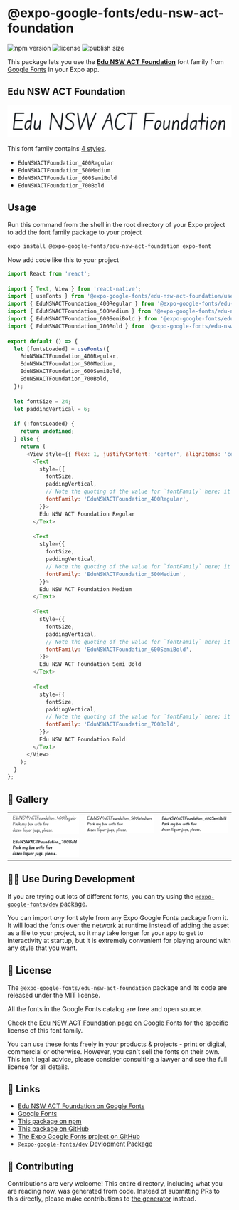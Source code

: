 # @expo-google-fonts/edu-nsw-act-foundation

![npm version](https://flat.badgen.net/npm/v/@expo-google-fonts/edu-nsw-act-foundation)
![license](https://flat.badgen.net/github/license/expo/google-fonts)
![publish size](https://flat.badgen.net/packagephobia/install/@expo-google-fonts/edu-nsw-act-foundation)

This package lets you use the [**Edu NSW ACT Foundation**](https://fonts.google.com/specimen/Edu+NSW+ACT+Foundation) font family from [Google Fonts](https://fonts.google.com/) in your Expo app.

## Edu NSW ACT Foundation

![Edu NSW ACT Foundation](./font-family.png)

This font family contains [4 styles](#-gallery).

- `EduNSWACTFoundation_400Regular`
- `EduNSWACTFoundation_500Medium`
- `EduNSWACTFoundation_600SemiBold`
- `EduNSWACTFoundation_700Bold`

## Usage

Run this command from the shell in the root directory of your Expo project to add the font family package to your project
```sh
expo install @expo-google-fonts/edu-nsw-act-foundation expo-font
```

Now add code like this to your project
```js
import React from 'react';

import { Text, View } from 'react-native';
import { useFonts } from '@expo-google-fonts/edu-nsw-act-foundation/useFonts';
import { EduNSWACTFoundation_400Regular } from '@expo-google-fonts/edu-nsw-act-foundation/400Regular';
import { EduNSWACTFoundation_500Medium } from '@expo-google-fonts/edu-nsw-act-foundation/500Medium';
import { EduNSWACTFoundation_600SemiBold } from '@expo-google-fonts/edu-nsw-act-foundation/600SemiBold';
import { EduNSWACTFoundation_700Bold } from '@expo-google-fonts/edu-nsw-act-foundation/700Bold';

export default () => {
  let [fontsLoaded] = useFonts({
    EduNSWACTFoundation_400Regular,
    EduNSWACTFoundation_500Medium,
    EduNSWACTFoundation_600SemiBold,
    EduNSWACTFoundation_700Bold,
  });

  let fontSize = 24;
  let paddingVertical = 6;

  if (!fontsLoaded) {
    return undefined;
  } else {
    return (
      <View style={{ flex: 1, justifyContent: 'center', alignItems: 'center' }}>
        <Text
          style={{
            fontSize,
            paddingVertical,
            // Note the quoting of the value for `fontFamily` here; it expects a string!
            fontFamily: 'EduNSWACTFoundation_400Regular',
          }}>
          Edu NSW ACT Foundation Regular
        </Text>

        <Text
          style={{
            fontSize,
            paddingVertical,
            // Note the quoting of the value for `fontFamily` here; it expects a string!
            fontFamily: 'EduNSWACTFoundation_500Medium',
          }}>
          Edu NSW ACT Foundation Medium
        </Text>

        <Text
          style={{
            fontSize,
            paddingVertical,
            // Note the quoting of the value for `fontFamily` here; it expects a string!
            fontFamily: 'EduNSWACTFoundation_600SemiBold',
          }}>
          Edu NSW ACT Foundation Semi Bold
        </Text>

        <Text
          style={{
            fontSize,
            paddingVertical,
            // Note the quoting of the value for `fontFamily` here; it expects a string!
            fontFamily: 'EduNSWACTFoundation_700Bold',
          }}>
          Edu NSW ACT Foundation Bold
        </Text>
      </View>
    );
  }
};

```

## 🔡 Gallery


||||
|-|-|-|
|![EduNSWACTFoundation_400Regular](.//400Regular/EduNSWACTFoundation_400Regular.ttf.png)|![EduNSWACTFoundation_500Medium](.//500Medium/EduNSWACTFoundation_500Medium.ttf.png)|![EduNSWACTFoundation_600SemiBold](.//600SemiBold/EduNSWACTFoundation_600SemiBold.ttf.png)||
|![EduNSWACTFoundation_700Bold](.//700Bold/EduNSWACTFoundation_700Bold.ttf.png)||||


## 👩‍💻 Use During Development

If you are trying out lots of different fonts, you can try using the [`@expo-google-fonts/dev` package](https://github.com/expo/google-fonts/tree/master/font-packages/dev#readme).

You can import *any* font style from any Expo Google Fonts package from it. It will load the fonts
over the network at runtime instead of adding the asset as a file to your project, so it may take longer
for your app to get to interactivity at startup, but it is extremely convenient
for playing around with any style that you want.

## 📖 License

The `@expo-google-fonts/edu-nsw-act-foundation` package and its code are released under the MIT license.

All the fonts in the Google Fonts catalog are free and open source.

Check the [Edu NSW ACT Foundation page on Google Fonts](https://fonts.google.com/specimen/Edu+NSW+ACT+Foundation) for the specific license of this font family.

You can use these fonts freely in your products & projects - print or digital, commercial or otherwise. However, you can't sell the fonts on their own. This isn't legal advice, please consider consulting a lawyer and see the full license for all details.

## 🔗 Links

- [Edu NSW ACT Foundation on Google Fonts](https://fonts.google.com/specimen/Edu+NSW+ACT+Foundation)
- [Google Fonts](https://fonts.google.com/)
- [This package on npm](https://www.npmjs.com/package/@expo-google-fonts/edu-nsw-act-foundation)
- [This package on GitHub](https://github.com/expo/google-fonts/tree/master/font-packages/edu-nsw-act-foundation)
- [The Expo Google Fonts project on GitHub](https://github.com/expo/google-fonts)
- [`@expo-google-fonts/dev` Devlopment Package](https://github.com/expo/google-fonts/tree/master/font-packages/dev)

## 🤝 Contributing

Contributions are very welcome! This entire directory, including what you are reading now, was generated from code. Instead of submitting PRs to this directly, please make contributions to [the generator](https://github.com/expo/google-fonts/tree/master/packages/generator) instead.
